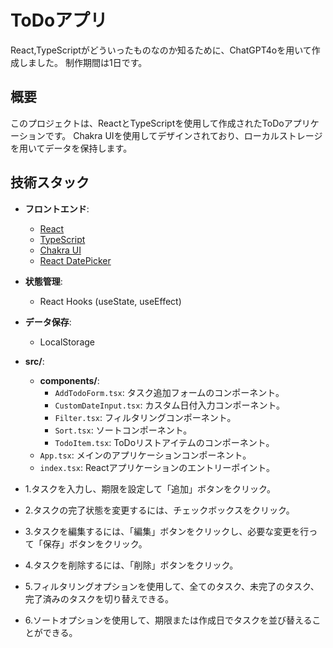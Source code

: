 # ToDoアプリ

React,TypeScriptがどういったものなのか知るために、ChatGPT4oを用いて作成しました。
制作期間は1日です。

## 概要

このプロジェクトは、ReactとTypeScriptを使用して作成されたToDoアプリケーションです。
Chakra UIを使用してデザインされており、ローカルストレージを用いてデータを保持します。

## 技術スタック

- **フロントエンド**:
  - [React](https://reactjs.org/)
  - [TypeScript](https://www.typescriptlang.org/)
  - [Chakra UI](https://chakra-ui.com/)
  - [React DatePicker](https://reactdatepicker.com/)
- **状態管理**:
  - React Hooks (useState, useEffect)
- **データ保存**:
  - LocalStorage

- **src/**:
  - **components/**:
    - `AddTodoForm.tsx`: タスク追加フォームのコンポーネント。
    - `CustomDateInput.tsx`: カスタム日付入力コンポーネント。
    - `Filter.tsx`: フィルタリングコンポーネント。
    - `Sort.tsx`: ソートコンポーネント。
    - `TodoItem.tsx`: ToDoリストアイテムのコンポーネント。
  - `App.tsx`: メインのアプリケーションコンポーネント。
  - `index.tsx`: Reactアプリケーションのエントリーポイント。

- 1.タスクを入力し、期限を設定して「追加」ボタンをクリック。
- 2.タスクの完了状態を変更するには、チェックボックスをクリック。
- 3.タスクを編集するには、「編集」ボタンをクリックし、必要な変更を行って「保存」ボタンをクリック。
- 4.タスクを削除するには、「削除」ボタンをクリック。
- 5.フィルタリングオプションを使用して、全てのタスク、未完了のタスク、完了済みのタスクを切り替えできる。
- 6.ソートオプションを使用して、期限または作成日でタスクを並び替えることができる。